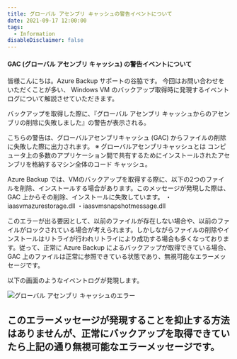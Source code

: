 ```yaml
---
title: グローバル アセンブリ キャッシュの警告イベントについて
date: 2021-09-17 12:00:00
tags:
  - Information
disableDisclaimer: false
---
```


<!-- more -->
#### GAC (グローバル アセンブリ キャッシュ) の警告イベントについて
皆様こんにちは。Azure Backup サポートの谷脇です。
今回はお問い合わせをいただくことが多い、 Windows VM のバックアップ取得時に発現するイベントログについて解説させていただきます。

バックアップを取得した際に、『グローバル アセンブリ キャッシュからのアセンブリの削除に失敗しました』の警告が表示される。

こちらの警告は、グローバルアセンブリキャッシュ (GAC) からファイルの削除に失敗した際に出力されます。
※ グローバルアセンブリキャッシュとは
コンピュータ上の多数のアプリケーション間で共有するためにインストールされたアセンブリを格納するマシン全体のコード キャッシュ。

Azure Backup では、VMのバックアップを取得する際に、以下の2つのファイルを削除、インストールする場合があります。このメッセージが発現した際は、GAC 上からその削除、インストールに失敗しています。
・iaasvmazurestorage.dll
・iaasvmsnapshotmessage.dll

このエラーが出る要因として、以前のファイルが存在しない場合や、以前のファイルがロックされている場合が考えられます。しかしながらファイルの削除やインストールはリトライが行われリトライにより成功する場合も多くなっております。従って、正常に Azure Backup によるバックアップが取得できている場合、GAC 上のファイルは正常に参照できている状態であり、無視可能なエラーメッセージです。

以下の画面のようなイベントログが発現します。

![グローバル アセンブリ キャッシュのエラー](https://user-images.githubusercontent.com/71251920/135617775-6ac8b8e6-c1a7-4311-9375-8389248969fe.png)

このエラーメッセージが発現することを抑止する方法はありませんが、正常にバックアップを取得できていたら上記の通り無視可能なエラーメッセージです。
-
